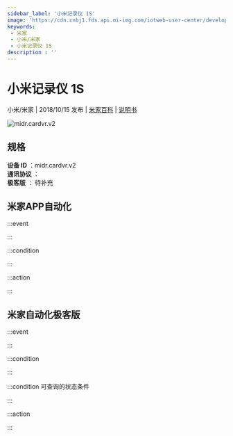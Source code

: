 ```yaml
---
sidebar_label: '小米记录仪 1S'
image: 'https://cdn.cnbj1.fds.api.mi-img.com/iotweb-user-center/developer_16790475756175Skh1ni1.png?GalaxyAccessKeyId=AKVGLQWBOVIRQ3XLEW&Expires=9223372036854775807&Signature=wbzwkW8AsMOEMRZJ4apq92Pr36s='
keywords: 
 - 米家
 - 小米/米家
 - 小米记录仪 1S
description : ''
---
```

# 小米记录仪 1S

小米/米家 | 2018/10/15 发布 | [米家百科](https://home.mi.com/webapp/content/baike/product/index.html?model=midr.cardvr.v2) | [说明书](https://home.mi.com/views/introduction.html?model=midr.cardvr.v2&region=cn)

![midr.cardvr.v2](https://cdn.cnbj1.fds.api.mi-img.com/iotweb-user-center/developer_16790475756175Skh1ni1.png?GalaxyAccessKeyId=AKVGLQWBOVIRQ3XLEW&Expires=9223372036854775807&Signature=wbzwkW8AsMOEMRZJ4apq92Pr36s=)

## 规格  
> 
**设备 ID** ：midr.cardvr.v2  
**通讯协议** ：  
**极客版**  ： 待补充 


## 米家APP自动化  

:::event  

:::

:::condition  

:::

:::action   

:::

## 米家自动化极客版  

:::event  

:::

:::condition  

:::

:::condition 可查询的状态条件  

:::

:::action  

:::

        
